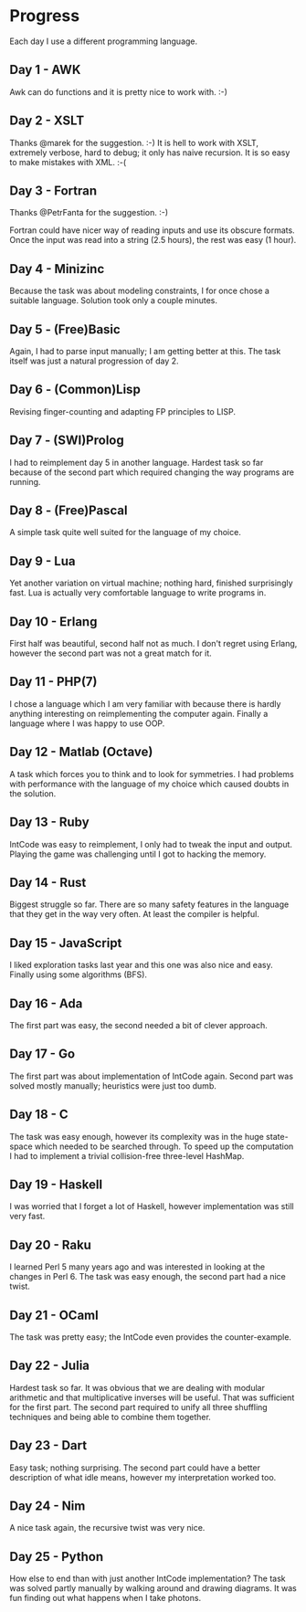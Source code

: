 # Progress

Each day I use a different programming language.

## Day 1 - AWK

Awk can do functions and it is pretty nice to work with. :-)

## Day 2 - XSLT

Thanks @marek for the suggestion. :-)
It is hell to work with XSLT, extremely verbose, hard to debug; it only has naive recursion.
It is so easy to make mistakes with XML. :-(

## Day 3 - Fortran

Thanks @PetrFanta for the suggestion. :-)

Fortran could have nicer way of reading inputs and use its obscure formats.
Once the input was read into a string (2.5 hours), the rest was easy (1 hour).

## Day 4 - Minizinc

Because the task was about modeling constraints, I for once chose a suitable language.
Solution took only a couple minutes.

## Day 5 - (Free)Basic

Again, I had to parse input manually; I am getting better at this.
The task itself was just a natural progression of day 2.

## Day 6 - (Common)Lisp

Revising finger-counting and adapting FP principles to LISP.

## Day 7 - (SWI)Prolog

I had to reimplement day 5 in another language.
Hardest task so far because of the second part which required changing the way programs are running.

## Day 8 - (Free)Pascal

A simple task quite well suited for the language of my choice.

## Day 9 - Lua

Yet another variation on virtual machine; nothing hard, finished surprisingly fast.
Lua is actually very comfortable language to write programs in.

## Day 10 - Erlang

First half was beautiful, second half not as much.
I don't regret using Erlang, however the second part was not a great match for it.

## Day 11 - PHP(7)

I chose a language which I am very familiar with because there is hardly anything interesting on reimplementing the computer again.
Finally a language where I was happy to use OOP.

## Day 12 - Matlab (Octave)

A task which forces you to think and to look for symmetries.
I had problems with performance with the language of my choice which caused doubts in the solution.

## Day 13 - Ruby

IntCode was easy to reimplement, I only had to tweak the input and output.
Playing the game was challenging until I got to hacking the memory.

## Day 14 - Rust

Biggest struggle so far.
There are so many safety features in the language that they get in the way very often.
At least the compiler is helpful.

## Day 15 - JavaScript

I liked exploration tasks last year and this one was also nice and easy.
Finally using some algorithms (BFS).

## Day 16 - Ada

The first part was easy, the second needed a bit of clever approach.

## Day 17 - Go 

The first part was about implementation of IntCode again.
Second part was solved mostly manually; heuristics were just too dumb.

## Day 18 - C

The task was easy enough, however its complexity was in the huge state-space which needed to be searched through.
To speed up the computation I had to implement a trivial collision-free three-level HashMap.

## Day 19 - Haskell

I was worried that I forget a lot of Haskell, however implementation was still very fast.

## Day 20 - Raku

I learned Perl 5 many years ago and was interested in looking at the changes in Perl 6.
The task was easy enough, the second part had a nice twist.

## Day 21 - OCaml

The task was pretty easy; the IntCode even provides the counter-example.

## Day 22 - Julia

Hardest task so far.
It was obvious that we are dealing with modular arithmetic and that multiplicative inverses will be useful.
That was sufficient for the first part.
The second part required to unify all three shuffling techniques and being able to combine them together.

## Day 23 - Dart

Easy task; nothing surprising.
The second part could have a better description of what idle means, however my interpretation worked too. 

## Day 24 - Nim

A nice task again, the recursive twist was very nice.

## Day 25 - Python

How else to end than with just another IntCode implementation?
The task was solved partly manually by walking around and drawing diagrams.
It was fun finding out what happens when I take photons.
